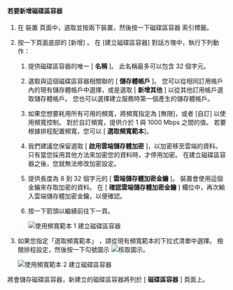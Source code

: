 <!--author=SharS last changed: 1/7/2016-->

#### <a name="to-add-a-volume-container"></a>若要新增磁碟區容器
1. 在 裝置 頁面中，選取並按兩下裝置，然後按一下磁碟區容器 索引標籤。
2. 按一下頁面底部的 [新增]  。 在 [建立磁碟區容器] 對話方塊中，執行下列動作：
   
   1. 提供磁碟區容器的唯一 [ **名稱** ]。 此名稱最多可以包含 32 個字元。
   2. 選取與這個磁碟區容器相關聯的 [ **儲存體帳戶** ]。 您可以從相同訂用帳戶內的現有儲存體帳戶中選擇，或是選取 [ **新增其他** ] 以從其他訂用帳戶選取儲存體帳戶。 您也可以選擇建立服務時第一個產生的儲存體帳戶。
   3. 如果您想要耗用所有可用的頻寬，將頻寬指定為 [無限]，或者 [自訂] 以使用頻寬控制。 對於自訂頻寬，提供介於 1 與 1000 Mbps 之間的值。 若要根據排程配置頻寬，您可以 [ **選取頻寬範本**]。
   4. 我們建議您保留選取 [ **啟用雲端儲存體加密** ]，以加密移至雲端的資料。 只有當您採用其他方法來加密您的資料時，才停用加密。 在建立磁碟區容器之後，您就無法修改加密設定。
   5. 提供長度為 8 到 32 個字元的 [ **雲端儲存體加密金鑰** ]。 裝置會使用這個金鑰來存取加密的資料。 在 [ **確認雲端儲存體加密金鑰** ] 欄位中，再次輸入雲端儲存體加密金鑰，以便確認。 
   6. 按一下箭頭以繼續前往下一頁。
      
      ![使用頻寬範本 1 建立磁碟區容器](./media/storsimple-add-volume-container/HCS_CreateVCBT1-include.png) 
3. 如果您指定「選取頻寬範本」 ，請從現有頻寬範本的下拉式清單中選擇。 檢閱排程設定，然後按一下勾號圖示 ![核取圖示](./media/storsimple-configure-new-storage-account/HCS_CheckIcon-include.png)。
   
    ![使用頻寬範本 2 建立磁碟區容器](./media/storsimple-add-volume-container/HCS_CreateVCBT2-include.png) 

將會儲存磁碟區容器，新建立的磁碟區容器將列於 [ **磁碟區容器** ] 頁面上。


